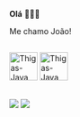 **Olá** 🙋🏽‍♂️

Me chamo João!

##

<div>
 <img alt="Thigas-Java" height="50" wifth="40" src="https://cdn.jsdelivr.net/gh/devicons/devicon/icons/html5/html5-plain-wordmark.svg" />
 <img alt="Thigas-Java" height="50" wifth="40" src="https://cdn.jsdelivr.net/gh/devicons/devicon/icons/css3/css3-plain-wordmark.svg" />
 
##

<div>
  <a href="https://www.linkedin.com/in/cmpsjoao/" target"_black"><img src="https://img.shields.io/badge/LinkedIn-0077B5?style=for-the-badge&logo=linkedin&logoColor=white"></a>
  <a href="mailto:lazzarocmps@gmail.com" target"><img src="https://img.shields.io/badge/Gmail-D14836?style=for-the-badge&logo=gmail&logoColor=white"></a>
                                                                                                                                                                                                                                                                                               
                                                                                                                                                    
 
